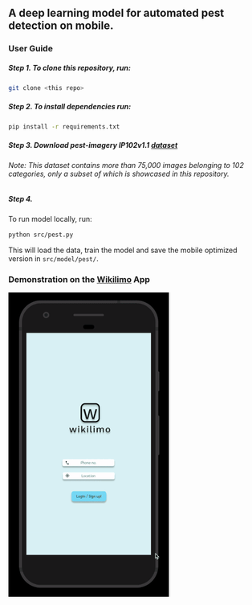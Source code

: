 ## A deep learning model for automated pest detection on mobile.

### User Guide
##### Step 1. To clone this repository, run:
```bash
git clone <this repo>
```


##### Step 2. To install dependencies run: 
```bash
pip install -r requirements.txt
```


##### Step 3. Download pest-imagery IP102v1.1 [dataset](http://xiaopingwu.cn/assets/projects/ip102/Data_Download/Data_Download.html)
###### Note: This dataset contains more than 75,000 images belonging to 102 categories, only a subset of which is showcased in this repository.

##### Step 4. 
To run model locally, run:
```bash
python src/pest.py
```

This will load the data, train the model and save the mobile optimized version in `src/model/pest/`.

### Demonstration on the [Wikilimo](www.wikilimo.co) App 
![alt_text](demo-pestid-remedies.gif "Demonstrating automated pest identification and suggestion of remedies.")
